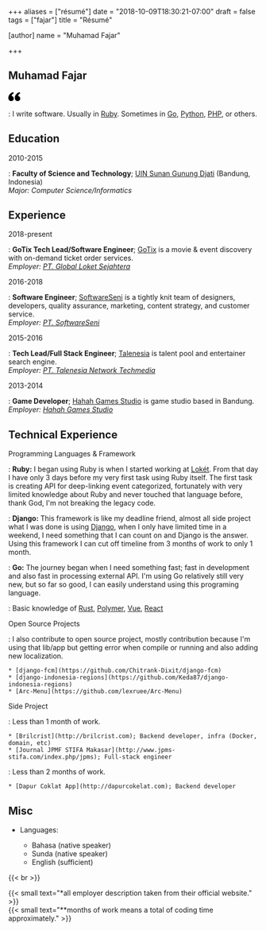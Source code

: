 +++
aliases = ["résumé"]
date = "2018-10-09T18:30:21-07:00"
draft = false
tags = ["fajar"]
title = "Résumé"

[author]
  name = "Muhamad Fajar"

+++

Muhamad Fajar
-------------
<svg xmlns="http://www.w3.org/2000/svg" width="24" height="24" viewBox="0 0 24 24"><path d="M13 14.725c0-5.141 3.892-10.519 10-11.725l.984 2.126c-2.215.835-4.163 3.742-4.38 5.746 2.491.392 4.396 2.547 4.396 5.149 0 3.182-2.584 4.979-5.199 4.979-3.015 0-5.801-2.305-5.801-6.275zm-13 0c0-5.141 3.892-10.519 10-11.725l.984 2.126c-2.215.835-4.163 3.742-4.38 5.746 2.491.392 4.396 2.547 4.396 5.149 0 3.182-2.584 4.979-5.199 4.979-3.015 0-5.801-2.305-5.801-6.275z"/></svg>

:   I write software. Usually in [Ruby][ruby]. Sometimes in [Go][go], [Python][python], [PHP][php], or others.

Education
---------
2010-2015

:   **Faculty of Science and Technology**; [UIN Sunan Gunung Djati][uin] (Bandung, Indonesia)\
    *Major: Computer Science/Informatics*

Experience
-----------
2018-present

:   **GoTix Tech Lead/Software Engineer**; [GoTix][gotix] is a movie &
    event discovery with on-demand ticket order services.\
    *Employer: [PT. Global Loket Sejahtera][loket]*

2016-2018

:   **Software Engineer**; [SoftwareSeni][softwareseni] is a tightly
    knit team of designers, developers, quality assurance, marketing, content
    strategy, and customer service.\
    *Employer: [PT. SoftwareSeni][softwareseni]*

2015-2016

:   **Tech Lead/Full Stack Engineer**; [Talenesia][talenesia] is
    talent pool and entertainer search engine.\
    *Employer: [PT. Talenesia Network Techmedia][talenesia]*

2013-2014

:   **Game Developer**; [Hahah Games Studio][hahah] is game
    studio based in Bandung.\
    *Employer: [Hahah Games Studio][hahah]*

Technical Experience
---------------------
Programming Languages & Framework

:   **Ruby:** I began using Ruby is when I started working at [Lokét][loket].
    From that day I have only 3 days before my very first task using Ruby itself.
    The first task is creating API for deep-linking event categorized, fortunately
    with very limited knowledge about Ruby and never touched that language before,
    thank God, I'm not breaking the legacy code.

:   **Django:** This framework is like my deadline friend, almost all side project
    what I was done is using [Django][django], when I only have limited time in a
    weekend, I need something that I can count on and Django is the answer. Using
    this framework I can cut off timeline from 3 months of work to only 1 month.

:   **Go:** The journey began when I need something fast; fast in development and
    also fast in processing external API. I'm using Go relatively still very new,
    but so far so good, I can easily understand using this programing language.

:   Basic knowledge of [Rust][rust], [Polymer][polymer], [Vue][vue], [React][react]

Open Source Projects

:   I also contribute to open source project, mostly contribution because I'm
    using that lib/app but getting error when compile or running and also adding
    new localization.
    
    * [django-fcm](https://github.com/Chitrank-Dixit/django-fcm)
    * [django-indonesia-regions](https://github.com/Keda87/django-indonesia-regions)
    * [Arc-Menu](https://github.com/lexruee/Arc-Menu)

Side Project

:   Less than 1 month of work.

    * [Brilcrist](http://brilcrist.com); Backend developer, infra (Docker, domain, etc)   
    * [Journal JPMF STIFA Makasar](http://www.jpms-stifa.com/index.php/jpms); Full-stack engineer
    
:   Less than 2 months of work.

    * [Dapur Coklat App](http://dapurcokelat.com); Backend developer

Misc
----
* Languages:

    * Bahasa (native speaker)
    * Sunda (native speaker)
    * English (sufficient)


{{< br >}}

{{< small text="*all employer description taken from their official website." >}}\
{{< small text="**months of work means a total of coding time approximately." >}}

[ruby]: https://www.ruby-lang.org/en/
[python]: https://www.python.org/
[go]: https://golang.org/
[php]: https://www.php.net/
[uin]: https://uinsgd.ac.id/
[gotix]: https://go-tix.id/
[loket]: https://loket.com/
[softwareseni]: https://softwareseni.co.id/
[talenesia]: https://www.talenesia.com/
[hahah]: https://www.hahahgames.com/
[django]: https://www.djangoproject.com/
[rust]: https://www.rust-lang.org/
[polymer]: https://www.polymer-project.org/
[vue]: https://vuejs.org/
[react]: https://reactjs.org/
